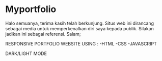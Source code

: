 # Myportfolio
Halo semuanya, terima kasih telah berkunjung. Situs web ini dirancang sebagai media untuk memperkenalkan diri saya kepada publik.  Silakan jadikan ini sebagai referensi. Salam;

RESPONSIVE PORTFOLIO WEBSITE USING : 
-HTML
-CSS
-JAVASCRIPT

DARK/LIGHT MODE
